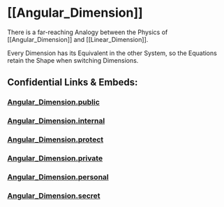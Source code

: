 # [[Angular_Dimension]] 

There is a far-reaching Analogy between 
the Physics of [[Angular_Dimension]]  and [[Linear_Dimension]]. 

Every Dimension has its Equivalent in the other System, 
so the Equations retain the Shape when switching Dimensions. 


## Confidential Links & Embeds: 

### [Angular_Dimension.public](/_public\Dimension/Angular_Dimension.public.md) 

### [Angular_Dimension.internal](/_internal\Dimension/Angular_Dimension.internal.md) 

### [Angular_Dimension.protect](/_protect\Dimension/Angular_Dimension.protect.md) 

### [Angular_Dimension.private](/_private\Dimension/Angular_Dimension.private.md) 

### [Angular_Dimension.personal](/_personal\Dimension/Angular_Dimension.personal.md) 

### [Angular_Dimension.secret](/_secret\Dimension/Angular_Dimension.secret.md)

